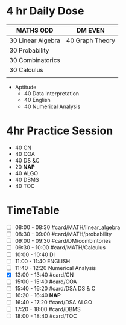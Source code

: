 # 4 hr Daily Dose
| MATHS **ODD**     | DM **EVEN**     |
| ----------------- | --------------- |
| 30 Linear Algebra | 40 Graph Theory |
| 30 Probability    |                 |
| 30 Combinatorics  |                 |
| 30 Calculus       |                 |
|                   |                 |

- Aptitude
	- 40 Data Interpretation
	- 40 English
	- 40 Numerical Analysis 

# 4hr Practice Session
- 40 CN
- 40 COA
- 40 DS &C
- 20 **NAP**
- 40 ALGO
- 40 DBMS
- 40 TOC
  
# TimeTable 
- [ ] 08:00 - 08:30 #card/MATH/linear_algebra 
- [ ] 08:30 - 09:00 #card/MATH/probability 
- [ ] 09:00 - 09:30 #card/DM/combintories 
- [ ] 09:30 - 10:00 #card/MATH/Calculus 
- [ ] 10:00 - 10:40 DI
- [ ] 11:00 - 11:40 ENGLISH
- [ ] 11:40 - 12:20 Numerical Analysis
- [x] 13:00 - 13:40 #card/CN 
- [ ] 15:00 - 15:40 #card/COA
- [ ] 15:40 - 16:20 #card/DSA DS & C
- [ ] 16:20 - 16:40 **NAP**
- [ ] 16:40 - 17:20 #card/DSA ALGO
- [ ] 17:20 - 18:00 #card/DBMS
- [ ] 18:00 - 18:40 #card/TOC
